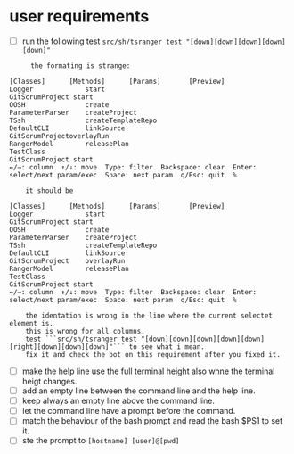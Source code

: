 # user requirements

- [ ] run the following test
        ```src/sh/tsranger test "[down][down][down][down][down]" ```

        the formating is strange:
```
[Classes]      [Methods]      [Params]       [Preview]           
Logger             start                                 GitScrumProject start   
OOSH               create                                                                     
ParameterParser    createProject                                                              
TSsh               createTemplateRepo                                                         
DefaultCLI         linkSource                                                                 
GitScrumProjectoverlayRun                                                                 
RangerModel        releasePlan                                                                
TestClass                                                                                              
GitScrumProject start
←/→: column  ↑/↓: move  Type: filter  Backspace: clear  Enter: select/next param/exec  Space: next param  q/Esc: quit  %                                                    
```

        it should be
```
[Classes]      [Methods]      [Params]       [Preview]           
Logger             start                                 GitScrumProject start   
OOSH               create                                                                     
ParameterParser    createProject                                                              
TSsh               createTemplateRepo                                                         
DefaultCLI         linkSource                                                                 
GitScrumProject    overlayRun                                                                 
RangerModel        releasePlan                                                                
TestClass                                                                                              
GitScrumProject start
←/→: column  ↑/↓: move  Type: filter  Backspace: clear  Enter: select/next param/exec  Space: next param  q/Esc: quit  %                                                    
```

        the identation is wrong in the line where the current selectet element is.
        this is wrong for all columns.
        test ```src/sh/tsranger test "[down][down][down][down][down][right][down][down][down]"``` to see what i mean.
        fix it and check the bot on this requirement after you fixed it.

- [ ] make the help line use the full terminal height also whne the terminal heigt changes.
- [ ] add an empty line between the command line and the help line.
- [ ] keep always an empty line above the command line.
- [ ] let the command line have a prompt before the command. 
- [ ] match the behaviour of the bash prompt and read the bash $PS1 to set it.
- [ ] ste the prompt to ```[hostname] [user]@[pwd]```